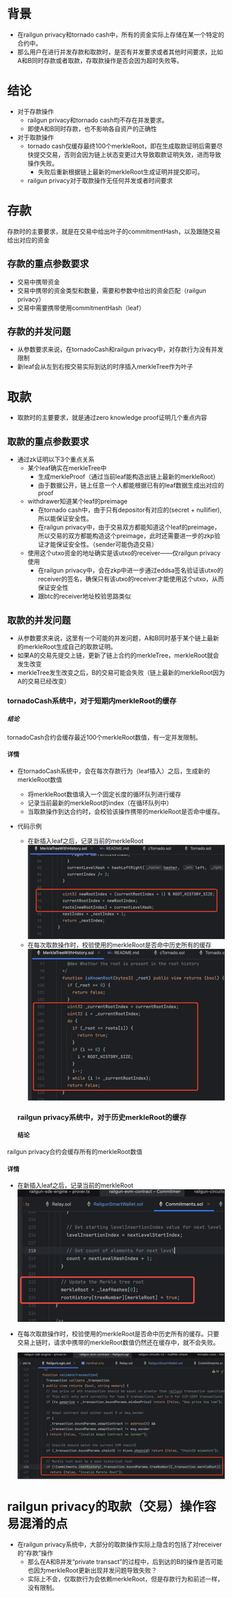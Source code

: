 # 背景

- 在railgun privacy和tornado cash中，所有的资金实际上存储在某一个特定的合约中。
- 那么用户在进行并发存款和取款时，是否有并发要求或者其他时间要求，比如A和B同时存款或者取款，存取款操作是否会因为超时失败等。

# 结论
- 对于存款操作
  - railgun privacy和tornado cash均不存在并发要求。
  - 即使A和B同时存款，也不影响各自资产的正确性
- 对于取款操作
  - tornado cash仅缓存最终100个merkleRoot，即在生成取款证明后需要尽快提交交易，否则会因为链上状态变更过大导致取款证明失效，进而导致操作失败。
    - 失败后重新根据链上最新的merkleRoot生成证明并提交即可。
  - railgun privacy对于取款操作无任何并发或者时间要求

# 存款

存款时的主要要求，就是在交易中给出叶子的commitmentHash，以及跟随交易给出对应的资金

## 存款的重点参数要求

- 交易中携带资金
- 交易中携带的资金类型和数量，需要和参数中给出的资金匹配（railgun privacy）
- 交易中需要携带使用commitmentHash（leaf）

## 存款的并发问题

- 从参数要求来说，在tornadoCash和railgun privacy中，对存款行为没有并发限制
- 新leaf会从左到右按交易实际到达的时序插入merkleTree作为叶子

# 取款

- 取款时的主要要求，就是通过zero knowledge proof证明几个重点内容

## 取款的重点参数要求

- 通过zk证明以下3个重点关系
  - 某个leaf确实在merkleTree中
    - 生成merkleProof（通过当前leaf能构造出链上最新的merkleRoot）
    - 由于数据公开，链上任意一个人都能根据已有的leaf数据生成出对应的proof
  - withdrawer知道某个leaf的preimage
    - 在tornado cash中，由于只有depositor有对应的(secret + nullifier), 所以能保证安全性。
    - 在railgun privacy中，由于交易双方都能知道这个leaf的preimage， 所以交易的双方都能构造这个preimage，此时还需要进一步的zkp验证才能保证安全性。（sender可能伪造交易）
  - 使用这个utxo资金的地址确实是该utxo的receiver——仅railgun privacy使用
    - 在railgun privacy中，会在zkp中进一步通过eddsa签名验证该utxo的receiver的签名，确保只有该utxo的receiver才能使用这个utxo，从而保证安全性
    - 跟btc的receiver地址校验思路类似


## 取款的并发问题

- 从参数要求来说，这里有一个可能的并发问题，A和B同时基于某个链上最新的merkleRoot生成自己的取款证明。
- 如果A的交易先提交上链，更新了链上合约的merkleTree，merkleRoot就会发生改变
- merkleTree发生改变之后，B的交易可能会失败（链上最新的merkleRoot因为A的交易已经改变）

### tornadoCash系统中，对于短期内merkleRoot的缓存

##### 结论

tornadoCash合约会缓存最近100个merkleRoot数值，有一定并发限制。

#### 详情

- 在tornadoCash系统中，会在每次存款行为（leaf插入）之后，生成新的merkleRoot数值
  
  - 将merkleRoot数值填入一个固定长度的循环队列进行缓存
  - 记录当前最新的merkleRoot的index（在循环队列中）
  - 当取款操作到达合约时，会校验该操作携带的merkleRoot是否命中缓存。
- 代码示例
  
  - 在新插入leaf之后，记录当前的merkleRoot
    ![1743774825979](images/readMe/1743774825979.png)
  - 在每次取款操作时，校验使用的merkleRoot是否命中历史所有的缓存
    ![1743774890627](images/readMe/1743774890627.png)
  
  ### railgun privacy系统中，对于历史merkleRoot的缓存
  
  #### 结论

railgun privacy合约会缓存所有的merkleRoot数值

#### 详情

- 在新插入leaf之后，记录当前的merkleRoot
  ![1743774539661](images/readMe/1743774539661.png)
- 在每次取款操作时，校验使用的merkleRoot是否命中历史所有的缓存。只要交易上链时，请求中携带的merkleRoot数值仍然还在缓存中，就不会失败。
  
  ![1743774694343](images/readMe/1743774694343.png)

# railgun privacy的取款（交易）操作容易混淆的点

- 在railgun privacy系统中，大部分的取款操作实际上隐含的包括了对receiver的“存款”操作
  - 那么在A和B并发“private transact”的过程中，后到达的B的操作是否可能也因为merkleRoot更新出现并发问题导致失败？
  - 实际上不会，仅取款行为会依赖merkleRoot，但是存款行为和前述一样，没有限制。

